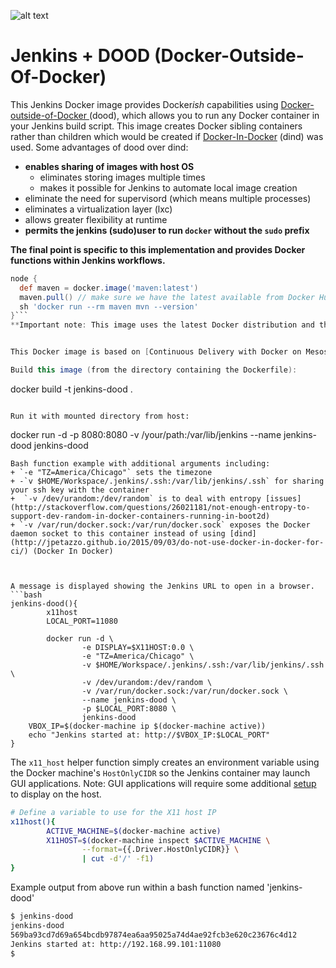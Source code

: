 ![alt text](http://4.bp.blogspot.com/-urlgbQdlNho/U0PLqTgTH9I/AAAAAAAALkU/jiax1dIdER4/s1600/Capture+d%E2%80%99e%CC%81cran+2014-04-08+a%CC%80+12.12.37.png)
# Jenkins + DOOD (Docker-Outside-Of-Docker)

This Jenkins Docker image provides Docker*ish* capabilities using [Docker-outside-of-Docker ](http://container-solutions.com/running-docker-in-jenkins-in-docker/) (dood), which allows you to run any Docker container in your Jenkins build script. This image creates Docker sibling containers rather than children which would be created if [Docker-In-Docker](http://jpetazzo.github.io/2015/09/03/do-not-use-docker-in-docker-for-ci/) (dind) was used. Some advantages of dood over dind: 
+ **enables sharing of images with host OS** 
  * eliminates storing images multiple times
  * makes it possible for Jenkins to automate local image creation
+ eliminate the need for supervisord (which means multiple processes)
+ eliminates a virtualization layer (lxc)
+ allows greater flexibility at runtime
+ **permits the jenkins (sudo)user to run `docker` without the `sudo` prefix**

**The final point is specific to this implementation and provides Docker functions within Jenkins workflows.**
```groovy
node {
  def maven = docker.image('maven:latest')
  maven.pull() // make sure we have the latest available from Docker Hub
  sh 'docker run --rm maven mvn --version'
}```
**Important note: This image uses the latest Docker distribution and the host's Docker installation must be the same version.**


This Docker image is based on [Continuous Delivery with Docker on Mesos in less than a minute – Part 1](http://container-solutions.com/continuous-delivery-with-docker-on-mesos-in-less-than-a-minute/), [Running Docker in Jenkins (in Docker) ](http://container-solutions.com/running-docker-in-jenkins-in-docker/),  [killercentury/docker-jenkins-dind](https://github.com/killercentury/docker-jenkins-dind) and [jpetazzo/dind](https://registry.hub.docker.com/u/jpetazzo/dind/) instead of the offical [Jenkins](https://registry.hub.docker.com/u/library/jenkins/). Morever, [Docker Compose](https://github.com/docker/compose) is available for launching multiple containers with the CI.

Build this image (from the directory containing the Dockerfile):

```
docker build -t jenkins-dood .
```

Run it with mounted directory from host:

```
docker run -d -p 8080:8080 -v /your/path:/var/lib/jenkins --name jenkins-dood jenkins-dood
```
Bash function example with additional arguments including:
+ `-e "TZ=America/Chicago"` sets the timezone
+ -`v $HOME/Workspace/.jenkins/.ssh:/var/lib/jenkins/.ssh` for sharing your ssh key with the container
+  `-v /dev/urandom:/dev/random` is to deal with entropy [issues](http://stackoverflow.com/questions/26021181/not-enough-entropy-to-support-dev-random-in-docker-containers-running-in-boot2d)
+ `-v /var/run/docker.sock:/var/run/docker.sock` exposes the Docker daemon socket to this container instead of using [dind](http://jpetazzo.github.io/2015/09/03/do-not-use-docker-in-docker-for-ci/) (Docker In Docker)

 

A message is displayed showing the Jenkins URL to open in a browser.
```bash
jenkins-dood(){
        x11host
        LOCAL_PORT=11080

        docker run -d \
                -e DISPLAY=$X11HOST:0.0 \
                -e "TZ=America/Chicago" \
                -v $HOME/Workspace/.jenkins/.ssh:/var/lib/jenkins/.ssh \
                -v /dev/urandom:/dev/random \
                -v /var/run/docker.sock:/var/run/docker.sock \
                --name jenkins-dood \
                -p $LOCAL_PORT:8080 \
                jenkins-dood
	VBOX_IP=$(docker-machine ip $(docker-machine active))
	echo "Jenkins started at: http://$VBOX_IP:$LOCAL_PORT"
}
```

The `x11_host` helper function simply creates an environment variable using the Docker machine's `HostOnlyCIDR` so the Jenkins container may launch GUI applications. Note: GUI applications will require some additional [setup](https://github.com/docker/docker/issues/8710) to display on the host.

```bash
# Define a variable to use for the X11 host IP
x11host(){
        ACTIVE_MACHINE=$(docker-machine active)
        X11HOST=$(docker-machine inspect $ACTIVE_MACHINE \
                --format={{.Driver.HostOnlyCIDR}} \
                | cut -d'/' -f1)
}
```

Example output from above run within a bash function named 'jenkins-dood'

```bash
$ jenkins-dood
jenkins-dood
569ba93cd7d69a654bcdb97874ea6aa95025a74d4ae92fcb3e620c23676c4d12
Jenkins started at: http://192.168.99.101:11080
$
```

